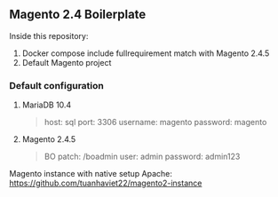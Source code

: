 ## Magento 2.4 Boilerplate
Inside this repository: 

 1. Docker compose include fullrequirement match with Magento 2.4.5 
 2. Default Magento project

### Default configuration

1. MariaDB 10.4

	> host: sql
	> port: 3306
	> username: magento
	> password: magento

3. Magento 2.4.5
	> BO patch: /boadmin
	> user: admin
	> password: admin123
 


Magento instance with native setup Apache: https://github.com/tuanhaviet22/magento2-instance
